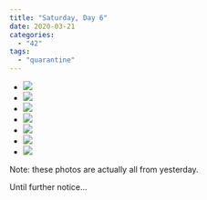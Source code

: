 ```yaml
---
title: "Saturday, Day 6"
date: 2020-03-21
categories: 
  - "42"
tags: 
  - "quarantine"
---
```


- ![](images/IMG_3152-scaled.jpg)
- ![](images/IMG_3149-2.jpg)
- ![](images/IMG_3150-2.jpg)
- ![](images/IMG_3154.jpg)
- ![](images/IMG_3160-scaled.jpg)
- ![](images/IMG_3163.jpg)
- ![](images/IMG_3164-scaled.jpg)

Note: these photos are actually all from yesterday.

Until further notice...
